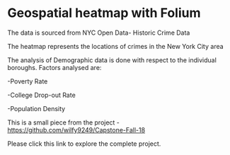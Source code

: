 # Geospatial heatmap with Folium



The data is sourced from NYC Open Data- Historic Crime Data

The heatmap represents the locations of crimes in the New York City area


The analysis of Demographic data is done with respect to the individual boroughs. Factors analysed are:

-Poverty Rate

-College Drop-out Rate

-Population Density


This is a small piece from the project - https://github.com/wilfy9249/Capstone-Fall-18

Please click this link to explore the complete project.
